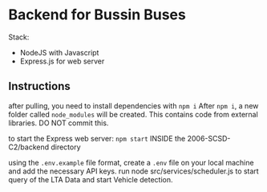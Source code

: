 # Backend for Bussin Buses

Stack:
- NodeJS with Javascript
- Express.js for web server

## Instructions
after pulling, you need to install dependencies with `npm i`
After `npm i`, a new folder called `node_modules` will be created. This contains code from external libraries. DO NOT commit this.

to start the Express web server:
`npm start` INSIDE the 2006-SCSD-C2/backend directory

using the `.env.example` file format, create a `.env` file on your local machine and add the necessary API keys. 
run node src/services/scheduler.js to start query of the LTA Data and start Vehicle detection. 